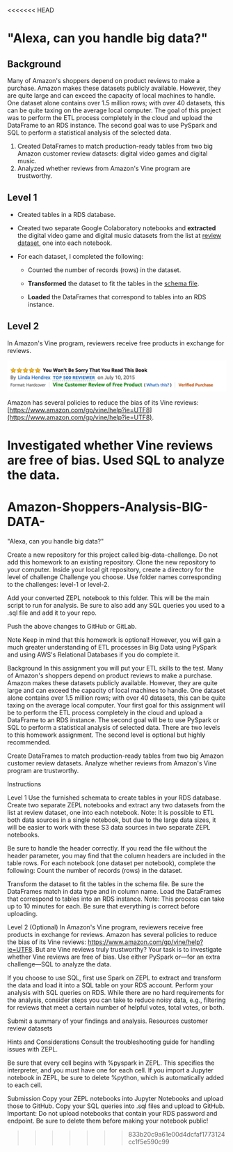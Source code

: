 <<<<<<< HEAD
# "Alexa, can you handle big data?"

## Background

Many of Amazon's shoppers depend on product reviews to make a purchase. Amazon makes these datasets publicly available. However, they are quite large and can exceed the capacity of local machines to handle. One dataset alone contains over 1.5 million rows; with over 40 datasets, this can be quite taxing on the average local computer. The goal of this project was to perform the ETL process completely in the cloud and upload the DataFrame to an RDS instance. The second goal was to use PySpark and SQL to perform a statistical analysis of the selected data.

1. Created DataFrames to match production-ready tables from two big Amazon customer review datasets: digital video games and digital music.
2. Analyzed whether reviews from Amazon's Vine program are trustworthy.

## Level 1

* Created tables in a RDS database.

* Created two separate Google Colaboratory notebooks and **extracted** the digital video game and digital music datasets from the list at [review dataset](https://s3.amazonaws.com/amazon-reviews-pds/tsv/index.txt), one into each notebook.

* For each dataset, I completed the following:

  * Counted the number of records (rows) in the dataset.

  * **Transformed** the dataset to fit the tables in the [schema file](level-1/schema.sql).

  * **Loaded** the DataFrames that correspond to tables into an RDS instance.

## Level 2

In Amazon's Vine program, reviewers receive free products in exchange for reviews.

![vine01.png](Images/vine01.png)

Amazon has several policies to reduce the bias of its Vine reviews: [https://www.amazon.com/gp/vine/help?ie=UTF8](https://www.amazon.com/gp/vine/help?ie=UTF8).

Investigated whether Vine reviews are free of bias. Used SQL to analyze the data.
=======
# Amazon-Shoppers-Analysis-BIG-DATA-
 "Alexa, can you handle big data?"


Create a new repository for this project called big-data-challenge. Do not add this homework to an existing repository.
Clone the new repository to your computer.
Inside your local git repository, create a directory for the level of challenge Challenge you choose. Use folder names corresponding to the challenges: level-1 or  level-2.

Add your converted ZEPL notebook to this folder. This will be the main script to run for analysis. Be sure to also add any SQL queries you used to a .sql file and add it to your repo.

Push the above changes to GitHub or GitLab.

Note
Keep in mind that this homework is optional! However, you will gain a much greater understanding of ETL processes in Big Data using PySpark and using AWS's Relational Databases if you do complete it.

Background
In this assignment you will put your ETL skills to the test. Many of Amazon's shoppers depend on product reviews to make a purchase. Amazon makes these datasets publicly available. However, they are quite large and can exceed the capacity of local machines to handle. One dataset alone contains over 1.5 million rows; with over 40 datasets, this can be quite taxing on the average local computer. Your first goal for this assignment will be to perform the ETL process completely in the cloud and upload a DataFrame to an RDS instance. The second goal will be to use PySpark or SQL to perform a statistical analysis of selected data.
There are two levels to this homework assignment. The second level is optional but highly recommended.

Create DataFrames to match production-ready tables from two big Amazon customer review datasets.
Analyze whether reviews from Amazon's Vine program are trustworthy.

Instructions

Level 1
Use the furnished schemata to create tables in your RDS database.
Create two separate ZEPL notebooks and extract any two datasets from the list at review dataset, one into each notebook.
Note: It is possible to ETL both data sources in a single notebook, but due to the large data sizes, it will be easier to work with these S3 data sources in two separate ZEPL notebooks.

Be sure to handle the header correctly. If you read the file without the header parameter, you may find that the column headers are included in the table rows.
For each notebook (one dataset per notebook), complete the following:
Count the number of records (rows) in the dataset.

Transform the dataset to fit the tables in the schema file. Be sure the DataFrames match in data type and in column name.
Load the DataFrames that correspond to tables into an RDS instance. Note: This process can take up to 10 minutes for each. Be sure that everything is correct before uploading.

Level 2 (Optional)
In Amazon's Vine program, reviewers receive free products in exchange for reviews.
Amazon has several policies to reduce the bias of its Vine reviews: https://www.amazon.com/gp/vine/help?ie=UTF8.
But are Vine reviews truly trustworthy? Your task is to investigate whether Vine reviews are free of bias. Use either PySpark or—for an extra challenge—SQL to analyze the data.

If you choose to use SQL, first use Spark on ZEPL to extract and transform the data and load it into a SQL table on your RDS account. Perform your analysis with SQL queries on RDS.
While there are no hard requirements for the analysis, consider steps you can take to reduce noisy data, e.g., filtering for reviews that meet a certain number of helpful votes, total votes, or both.

Submit a summary of your findings and analysis.
Resources
customer review datasets

Hints and Considerations
Consult the troubleshooting guide for handling issues with ZEPL.

Be sure that every cell begins with %pyspark in ZEPL. This specifies the interpreter, and you must have one for each cell. If you import a Jupyter notebook in ZEPL, be sure to delete %python, which is automatically added to each cell.

Submission
Copy your ZEPL notebooks into Jupyter Notebooks and upload those to GitHub.
Copy your SQL queries into .sql files and upload to GitHub.
Important: Do not upload notebooks that contain your RDS password and endpoint. Be sure to delete them before making your notebook public!
>>>>>>> 833b20c9a61e00d4dcfaf1773124cc1f5e590c99
